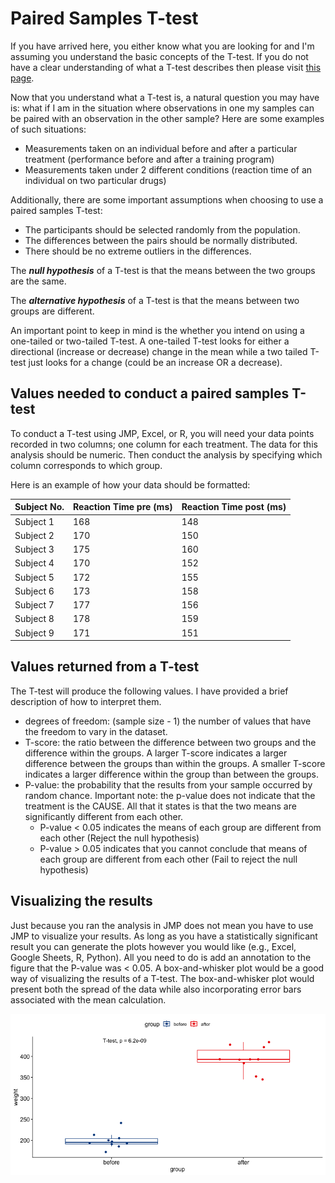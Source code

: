 # Paired Samples T-test

If you have arrived here, you either know what you are looking for and I'm assuming you understand the basic concepts of the T-test.
If you do not have a clear understanding of what a T-test describes then please visit [this page](../pages/ttest.md).

Now that you understand what a T-test is, a natural question you may have is: what if I am in the situation where observations in one my samples can be paired with an observation in the other sample?
Here are some examples of such situations:
- Measurements taken on an individual before and after a particular treatment (performance before and after a training program)
- Measurements taken under 2 different conditions (reaction time of an individual on two particular drugs)

Additionally, there are some important assumptions when choosing to use a paired samples T-test:
- The participants should be selected randomly from the population.
- The differences between the pairs should be normally distributed.
- There should be no extreme outliers in the differences.

The ***null hypothesis*** of a T-test is that the means between the two groups are the same.

The ***alternative hypothesis*** of a T-test is that the means between two groups are different.

An important point to keep in mind is the whether you intend on using a one-tailed or two-tailed T-test.
A one-tailed T-test looks for either a directional (increase or decrease) change in the mean while a two tailed T-test just looks for a change (could be an increase OR a decrease).

## Values needed to conduct a paired samples T-test

To conduct a T-test using JMP, Excel, or R, you will need your data points recorded in two columns; one column for each treatment.
The data for this analysis should be numeric.
Then conduct the analysis by specifying which column corresponds to which group.

Here is an example of how your data should be formatted:

| Subject No. | Reaction Time pre (ms) | Reaction Time post (ms)  |
| ----------- | ---------------------- | ------------------------ |
| Subject 1   | 168                    | 148                      |
| Subject 2   | 170                    | 150                      |
| Subject 3   | 175                    | 160                      |
| Subject 4   | 170                    | 152                      |
| Subject 5   | 172                    | 155                      |
| Subject 6   | 173                    | 158                      |
| Subject 7   | 177                    | 156                      |
| Subject 8   | 178                    | 159                      |
| Subject 9   | 171                    | 151                      |


## Values returned from a T-test

The T-test will produce the following values. I have provided a brief description of how to interpret them.
- degrees of freedom: (sample size - 1) the number of values that have the freedom to vary in the dataset.
- T-score: the ratio between the difference between two groups and the difference within the groups. A larger T-score indicates a larger difference between the groups than within the groups. A smaller T-score indicates a larger difference within the group than between the groups.
- P-value: the probability that the results from your sample occurred by random chance. Important note: the p-value does not indicate that the treatment is the CAUSE. All that it states is that the two means are significantly different from each other.
  - P-value < 0.05 indicates the means of each group are different from each other (Reject the null hypothesis)
  - P-value > 0.05 indicates that you cannot conclude that means of each group are different from each other (Fail to reject the null hypothesis)

## Visualizing the results

Just because you ran the analysis in JMP does not mean you have to use JMP to visualize your results. As long as you have a statistically significant result you can generate the plots however you would like (e.g., Excel, Google Sheets, R, Python).
All you need to do is add an annotation to the figure that the P-value was < 0.05.
A box-and-whisker plot would be a good way of visualizing the results of a T-test.
The box-and-whisker plot would present both the spread of the data while also incorporating error bars associated with the mean calculation.

![](../pages/images/example_viz/paired_ttest.png)
